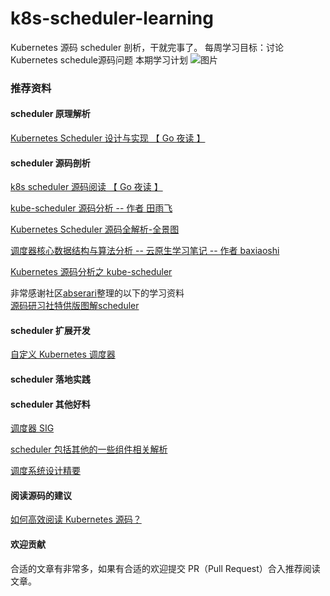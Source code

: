 # k8s-scheduler-learning
Kubernetes 源码 scheduler 剖析，干就完事了。
每周学习目标：讨论 Kubernetes schedule源码问题
本期学习计划
![图片](https://user-images.githubusercontent.com/2436384/157581986-b7354210-1f84-406e-b2b6-cd197a754796.png)
### 推荐资料

#### scheduler 原理解析

[Kubernetes Scheduler 设计与实现 【 Go 夜读 】](https://www.bilibili.com/video/BV1N7411w7M9?from=search&seid=14076379299193875526)

#### scheduler 源码剖析

[k8s scheduler 源码阅读 【 Go 夜读 】](https://www.bilibili.com/video/BV1gb411j7Z3?from=search&seid=17171641331878072459)

[kube-scheduler 源码分析 -- 作者 田雨飞](https://www.bookstack.cn/read/source-code-reading-notes/kubernetes-kube_scheduler_process.md)

[Kubernetes Scheduler 源码全解析-全景图](http://tang.love/2018/07/24/learning-kubernetes-source-code/)

[调度器核心数据结构与算法分析 -- 云原生学习笔记 -- 作者 baxiaoshi](https://www.yuque.com/baxiaoshi/tyado3/yw9deb)

[Kubernetes 源码分析之 kube-scheduler](https://juejin.im/post/6844903796120780814#heading-9)

非常感谢社区[abserari](https://github.com/abserari)整理的以下的学习资料  
[源码研习社特供版图解scheduler](https://github.com/cloudnativeto/sig-kubernetes/tree/052ba1a76a3716ea02d4260acce70485c1c2e78c/docs/code-club/doc/pdf/Scheduler.pdf)

#### scheduler 扩展开发

[自定义 Kubernetes 调度器](https://www.qikqiak.com/post/custom-kube-scheduler/)

#### scheduler 落地实践

#### scheduler 其他好料

[调度器 SIG](https://github.com/kubernetes/community/tree/master/sig-scheduling)

[scheduler 包括其他的一些组件相关解析](https://www.bookstack.cn/read/source-code-reading-notes/kubernetes-kube_scheduler_preempt.md)

[调度系统设计精要](https://draveness.me/system-design-scheduler/)

#### 阅读源码的建议

[如何高效阅读 Kubernetes 源码？](https://github.com/cloudnativeto/sig-kubernetes/tree/052ba1a76a3716ea02d4260acce70485c1c2e78c/docs/code-club/action/guide/kubernetes-源码阅读指引.md)

#### 欢迎贡献

合适的文章有非常多，如果有合适的欢迎提交 PR（Pull Request）合入推荐阅读文章。

